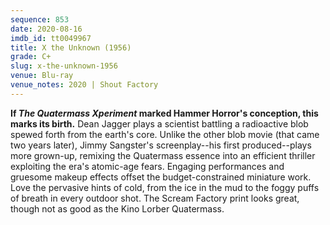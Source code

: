 ```yaml
---
sequence: 853
date: 2020-08-16
imdb_id: tt0049967
title: X the Unknown (1956)
grade: C+
slug: x-the-unknown-1956
venue: Blu-ray
venue_notes: 2020 | Shout Factory
---
```


**If <span data-imdb-id="tt0049646">_The Quatermass Xperiment_</a> marked Hammer Horror's conception, this marks its birth.** Dean Jagger plays a scientist battling a radioactive blob spewed forth from the earth's core. Unlike <span data-imdb-id="tt0051418">the other blob movie</span> (that came two years later), Jimmy Sangster's screenplay--his first produced--plays more grown-up, remixing the Quatermass essence into an efficient thriller exploiting the era's atomic-age fears. Engaging performances and gruesome makeup effects offset the budget-constrained miniature work. Love the pervasive hints of cold, from the ice in the mud to the foggy puffs of breath in every outdoor shot. The Scream Factory print looks great, though not as good as the Kino Lorber Quatermass.